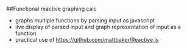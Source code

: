 ##Functional reactive graphing calc

* graphs multiple functions by parsing input as javascript
* live display of parsed input and graph representation of input as a function
* practical use of https://github.com/mattbaker/Reactive.js
